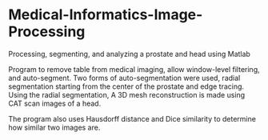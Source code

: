 # Medical-Informatics-Image-Processing
Processing, segmenting, and analyzing a prostate and head using Matlab

Program to remove table from medical imaging, allow window-level filtering, and auto-segment. Two forms of auto-segmentation were used, radial segmentation starting from the center of the prostate and edge tracing.
Using the radial segmentation, A 3D mesh reconstruction is made using CAT scan images of a head.

The program also uses Hausdorff distance and Dice similarity to determine how similar two images are.
